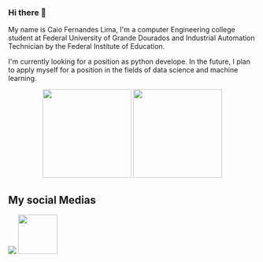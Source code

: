 ### Hi there 👋
My name is Caio Fernandes Lima, I'm a computer Engineering college student at Federal University of Grande Dourados and Industrial Automation Technician by the Federal Institute of Education.

I'm currently looking for a position as python develope. In the future,  I plan to apply myself for a position in the fields of data science and machine learning.
<!--
**caio2525/caio2525** is a ✨ _special_ ✨ repository because its `README.md` (this file) appears on your GitHub profile.

Here are some ideas to get you started:

- 🔭 I’m currently working on ...
- 🌱 I’m currently learning ...
- 👯 I’m looking to collaborate on ...
- 🤔 I’m looking for help with ...
- 💬 Ask me about ...
- 📫 How to reach me: ...
- 😄 Pronouns: ...
- ⚡ Fun fact: ...
-->

<div align="center">
  <img height="180em" src="https://github-readme-stats.vercel.app/api?username=caio2525&show_icons=true&theme=dracula&include_all_commits=true&count_private=true"/>
  <img height="180em" src="https://github-readme-stats.vercel.app/api/top-langs/?username=caio2525&layout=compact&langs_count=7&theme=dracula"/>
</div>

## My social Medias
<div>
   <a href="https://www.linkedin.com/in/caio-fernandes-9848b7158/" target="_blank"><img src="https://img.shields.io/badge/-LinkedIn-%230077B5?style=for-the-badge&logo=linkedin&logoColor=white" target="_blank"></a> 
  <a href="https://www.kaggle.com/caiofernandeslima" target="_blank"><img style="width: 80px;" src="https://i.ibb.co/Tb4BFJq/kaggle-logo-icon-168474.png" target="_blank"></a> 
  
</div>
